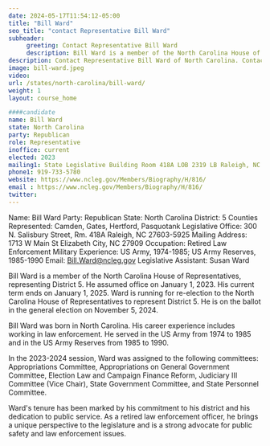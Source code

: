 ```yaml
---
date: 2024-05-17T11:54:12-05:00
title: "Bill Ward"
seo_title: "contact Representative Bill Ward"
subheader:
     greeting: Contact Representative Bill Ward
     description: Bill Ward is a member of the North Carolina House of Representatives, representing District 5. He assumed office on January 1, 2023. His current term ends on January 1, 2025. 
description: Contact Representative Bill Ward of North Carolina. Contact information for Bill Ward includes email address, phone number, and mailing address.
image: bill-ward.jpeg
video:
url: /states/north-carolina/bill-ward/
weight: 1
layout: course_home

####candidate
name: Bill Ward
state: North Carolina
party: Republican
role: Representative
inoffice: current
elected: 2023
mailing1: State Legislative Building Room 418A LOB 2319 LB Raleigh, NC 27601-1096
phone1: 919-733-5780
website: https://www.ncleg.gov/Members/Biography/H/816/
email : https://www.ncleg.gov/Members/Biography/H/816/
twitter: 
---
```

Name: Bill Ward
Party: Republican
State: North Carolina
District: 5
Counties Represented: Camden, Gates, Hertford, Pasquotank
Legislative Office: 300 N. Salisbury Street, Rm. 418A Raleigh, NC 27603-5925
Mailing Address: 1713 W Main St Elizabeth City, NC 27909
Occupation: Retired Law Enforcement
Military Experience: US Army, 1974-1985; US Army Reserves, 1985-1990
Email: Bill.Ward@ncleg.gov
Legislative Assistant: Susan Ward

Bill Ward is a member of the North Carolina House of Representatives, representing District 5. He assumed office on January 1, 2023. His current term ends on January 1, 2025. Ward is running for re-election to the North Carolina House of Representatives to represent District 5. He is on the ballot in the general election on November 5, 2024.

Bill Ward was born in North Carolina. His career experience includes working in law enforcement. He served in the US Army from 1974 to 1985 and in the US Army Reserves from 1985 to 1990.

In the 2023-2024 session, Ward was assigned to the following committees: Appropriations Committee, Appropriations on General Government Committee, Election Law and Campaign Finance Reform, Judiciary III Committee (Vice Chair), State Government Committee, and State Personnel Committee.

Ward's tenure has been marked by his commitment to his district and his dedication to public service. As a retired law enforcement officer, he brings a unique perspective to the legislature and is a strong advocate for public safety and law enforcement issues.

